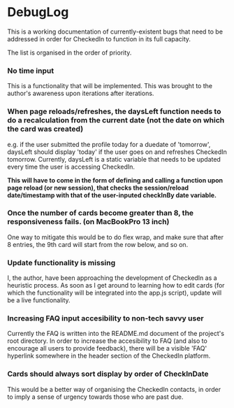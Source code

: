# DebugLog

This is a working documentation of currently-existent bugs that need to be addressed in order for CheckedIn to function in its full capacity.

The list is organised in the order of priority.


### No time input 

This is a functionality that will be implemented. This was brought to the author's awareness upon iterations after iterations.

### When page reloads/refreshes, the daysLeft function needs to do a recalculation from the current date (not the date on which the card was created)

e.g. if the user submitted the profile today for a duedate of 'tomorrow', daysLeft should display 'today' if the user goes on and refreshes CheckedIn tomorrow. Currently, daysLeft is a static variable that needs to be updated every time the user is accessing CheckedIn.

**This will have to come in the form of defining and calling a function upon page reload (or new session), that checks the session/reload date/timestamp with that of the user-inputed checkInBy date variable.**

### Once the number of cards become greater than 8, the responsiveness fails. (on MacBookPro 13 inch) 

One way to mitigate this would be to do flex wrap, and make sure that after 8 entries, the 9th card will start from the row below, and so on.

### Update functionality is missing

I, the author, have been approaching the development of CheckedIn as a heuristic process. As soon as I get around to learning how to edit cards (for which the functionality will be integrated into the app.js script), update will be a live functionality.

### Increasing FAQ input accesibility to non-tech savvy user 

Currently the FAQ is written into the README.md document of the project's root directory. In order to increase the accesibility to FAQ (and also to encourage all users to provide feedback), there will be a visible 'FAQ' hyperlink somewhere in the header section of the CheckedIn platform. 

### Cards should always sort display by order of CheckInDate

This would be a better way of organising the CheckedIn contacts, in order to imply a sense of urgency towards those who are past due.  
